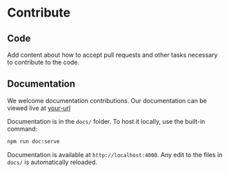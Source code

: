 # Contribute

## Code
Add content about how to accept pull requests and other tasks necessary to contribute to the code.

## Documentation
We welcome documentation contributions. Our documentation can be viewed live at [your-url][docs]

Documentation is in the `docs/` folder. To host it locally, use the built-in command:

```sh
npm run doc:serve
```

Documentation is available at `http://localhost:4000`.
Any edit to the files in `docs/` is automatically reloaded.

[docs]: /

